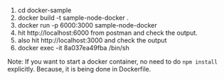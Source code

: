 1. cd docker-sample
2. docker build -t sample-node-docker .
3. docker run -p 6000:3000 sample-node-docker
4. hit http://localhost:6000 from postman and check the output.
5. also hit  http://localhost:3000 and check the output
6. docker exec -it 8a037ea49fba /bin/sh

Note: If you want to start a docker container, no need to do `npm install` explicitly. Because, it is being done in Dockerfile.

